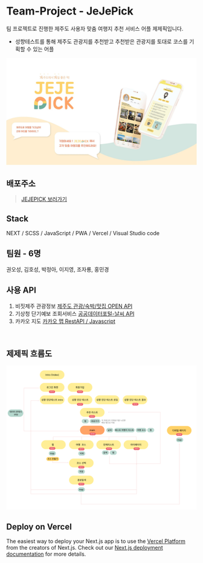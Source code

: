 # Team-Project - JeJePick
팀 프로젝트로 진행한 제주도 사용자 맞춤 여행지 추천 서비스 어플 제제픽입니다.
- 성향테스트를 통해 제주도 관광지를 추천받고 추천받은 관광지를 토대로 코스를 기획할 수 있는 어플

<img src="./public/asset/jejepick_splash.jpg" alt="제제픽 표지"/>

## 배포주소
> [JEJEPICK 보러가기](https://jejepick.vercel.app/)

## Stack
NEXT / SCSS / JavaScript / PWA / Vercel / Visual Studio code

## 팀원 - 6명 
권오성, 김호성, 박정아, 이지영, 조자룡, 홍민경
<br />

## 사용 API 
1. 비짓제주 관광정보
   [제주도 관광/숙박/맛집 OPEN API](https://www.visitjeju.net/kr/visitjejuapi)
2. 기상청 단기예보 조회서비스
   [공공데이터포털-날씨 API](https://www.data.go.kr/tcs/dss/selectApiDataDetailView.do?publicDataPk=15084084)
3. 카카오 지도
   [카카오 맵 RestAPI / Javascript](https://apis.map.kakao.com/)
<br/>

## 제제픽 흐름도 
<img src="./public/asset/jejepick.png" alt="제제픽 흐름도"/>


## Deploy on Vercel

The easiest way to deploy your Next.js app is to use the [Vercel Platform](https://vercel.com/new?utm_medium=default-template&filter=next.js&utm_source=create-next-app&utm_campaign=create-next-app-readme) from the creators of Next.js.
Check out our [Next.js deployment documentation](https://nextjs.org/docs/deployment) for more details.
